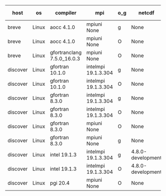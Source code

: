 

| host     | os       | compiler                              | mpi                      | o_g        | netcdf        | build       | u_pass          | u_fail          | s_pass            | s_fail            | e_pass             | e_fail             | nuopc_pass       | nuopc_fail       | artifacts link          |
|----------|----------|---------------------------------------|--------------------------|------------|---------------|-------------|-----------------|-----------------|-------------------|-------------------|--------------------|--------------------|------------------|------------------|-------------------------|
| breve | Linux | aocc 4.1.0 | mpiuni None  | g | None  | PASS | 12495 | 26 | 8 | 0 | 44 | 0 | None | None | <a href="https://github.com/esmf-org/esmf-test-artifacts/tree/985bf6e9750d7094f3f202903987796452b0ea11/feature_hconfig-extras/aocc/4.1.0/g/mpiuni/None" target="_blank">985bf6e</a> | 
| breve | Linux | aocc 4.1.0 | mpiuni None  | O | None  | PASS | 12495 | 26 | 8 | 0 | 44 | 0 | None | None | <a href="https://github.com/esmf-org/esmf-test-artifacts/tree/f089f9356b42219c774af7b97303823ed9c2f0a3/feature_hconfig-extras/aocc/4.1.0/O/mpiuni/None" target="_blank">f089f93</a> | 
| breve | Linux | gfortranclang 7.5.0_16.0.3 | mpiuni None  | O | None  | PASS | 12521 | 0 | 8 | 0 | 44 | 0 | None | None | <a href="https://github.com/esmf-org/esmf-test-artifacts/tree/430cf66459931834367ada7e6592253fa8a4ced4/feature_hconfig-extras/gfortranclang/7.5.0_16.0.3/O/mpiuni/None" target="_blank">430cf66</a> | 
| discover | Linux | gfortran 10.1.0 | intelmpi 19.1.3.304  | g | None  | PASS | 14174 | 15 | 50 | 0 | 81 | 0 | 51 | 0 | <a href="https://github.com/esmf-org/esmf-test-artifacts/tree/83e8718fae70d164d385fcb5ca4298b4d5ae938d/feature_hconfig-extras/gfortran/10.1.0/g/intelmpi/19.1.3.304" target="_blank">83e8718</a> | 
| discover | Linux | gfortran 10.1.0 | intelmpi 19.1.3.304  | O | None  | PASS | 14174 | 15 | 50 | 0 | 81 | 0 | 51 | 0 | <a href="https://github.com/esmf-org/esmf-test-artifacts/tree/b4610c9ddb2977c9c620a058f4aaef4f43ddebd2/feature_hconfig-extras/gfortran/10.1.0/O/intelmpi/19.1.3.304" target="_blank">b4610c9</a> | 
| discover | Linux | gfortran 8.3.0 | intelmpi 19.1.3.304  | g | None  | PASS | 14174 | 15 | 50 | 0 | 81 | 0 | 51 | 0 | <a href="https://github.com/esmf-org/esmf-test-artifacts/tree/def356f660e4bc57945b770726c95484f9971f7d/feature_hconfig-extras/gfortran/8.3.0/g/intelmpi/19.1.3.304" target="_blank">def356f</a> | 
| discover | Linux | gfortran 8.3.0 | intelmpi 19.1.3.304  | O | None  | PASS | 14174 | 15 | 50 | 0 | 81 | 0 | 51 | 0 | <a href="https://github.com/esmf-org/esmf-test-artifacts/tree/94259e9e250ec2de6f7fbafc10a5ea94bec212cc/feature_hconfig-extras/gfortran/8.3.0/O/intelmpi/19.1.3.304" target="_blank">94259e9</a> | 
| discover | Linux | gfortran 8.3.0 | mpiuni None  | O | None  | PASS | 12521 | 0 | 8 | 0 | 44 | 0 | None | None | <a href="https://github.com/esmf-org/esmf-test-artifacts/tree/346cf99953bc8b9aeeb04a02c9fbf85410c7e9a4/feature_hconfig-extras/gfortran/8.3.0/O/mpiuni/None" target="_blank">346cf99</a> | 
| discover | Linux | gfortran 8.3.0 | mpiuni None  | g | None  | PASS | 12521 | 0 | 8 | 0 | 44 | 0 | None | None | <a href="https://github.com/esmf-org/esmf-test-artifacts/tree/052228d88c449befd87a8405c4e9f3cf6be21689/feature_hconfig-extras/gfortran/8.3.0/g/mpiuni/None" target="_blank">052228d</a> | 
| discover | Linux | intel 19.1.3 | intelmpi 19.1.3.304  | g | 4.8.0-development  | PASS | None | None | None | None | None | None | None | None | <a href="https://github.com/esmf-org/esmf-test-artifacts/tree/8dd8cc569052f0e876821f148dc94d1a9765b1da/feature_hconfig-extras/intel/19.1.3/g/intelmpi/19.1.3.304" target="_blank">8dd8cc5</a> | 
| discover | Linux | intel 19.1.3 | intelmpi 19.1.3.304  | O | 4.8.0-development  | PASS | 14189 | 0 | 50 | 0 | 81 | 0 | 51 | 0 | <a href="https://github.com/esmf-org/esmf-test-artifacts/tree/549c497ee3dcc2d287bc460e9720cd7b0987655f/feature_hconfig-extras/intel/19.1.3/O/intelmpi/19.1.3.304" target="_blank">549c497</a> | 
| discover | Linux | pgi 20.4 | mpiuni None  | O | None  | PASS | None | None | None | None | None | None | None | None | <a href="https://github.com/esmf-org/esmf-test-artifacts/tree/7d014cd19bdde99c380c8b4fcf96c7c16c9e6294/feature_hconfig-extras/pgi/20.4/O/mpiuni/None" target="_blank">7d014cd</a> | 
